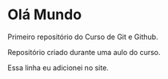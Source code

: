 # Olá Mundo
 Primeiro repositório do Curso de Git e Github. 

 Repositório criado durante uma aulo do curso. 

Essa linha eu adicionei no site. 
